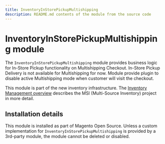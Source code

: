 ```yaml
---
title: InventoryInStorePickupMultishipping
description: README.md contents of the module from the source code
---
```


# InventoryInStorePickupMultishipping module

The `InventoryInStorePickupMultishipping` module provides business logic for In-Store Pickup functionality on Multishipping Checkout.
In-Store Pickup Delivery is not available for Multishipping for now.
Module provide plugin to disable active Multishipping mode when customer will visit the checkout.

This module is part of the new inventory infrastructure. The
[Inventory Management overview](https://developer.adobe.com/commerce/webapi/rest/inventory/)
describes the MSI (Multi-Source Inventory) project in more detail.

## Installation details

This module is installed as part of Magento Open Source. Unless a custom implementation for `InventoryInStorePickupMultishipping`
is provided by a 3rd-party module, the module cannot be deleted or disabled.
